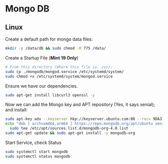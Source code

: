 # Mongo DB

## Linux

Create a default path for mongo data files:
```sh
mkdir -p /data/db && sudo chmod -R 775 /data/
````

Create a Startup File (**Mint 19 Only**)
```sh
# From this directory (Where this file is, run):
sudo cp ./mongodb/mongod.service /etc/systemd/system/ 
sudo chmod +x /etc/systemd/system/mongod.service
```

Ensure we have our dependencies.
```sh
sudo apt-get install libcurl3 openssl -y
```

Now we can add the Mongo key and APT repository (Yes, it says xenial); and install:

```sh
sudo apt-key adv --keyserver hkp://keyserver.ubuntu.com:80 --recv 9DA31620334BD75D9DCB49F368818C72E52529D4
echo "deb [ arch=amd64,arm64 ] https://repo.mongodb.org/apt/ubuntu xenial/mongodb-org/4.0 multiverse" | \
  sudo tee /etc/apt/sources.list.d/mongodb-org-4.0.list
sudo apt-get update && sudo apt-get install -y mongodb-org
```

Start Service, check Status
```sh
sudo systemctl start mongodb
sudo systemctl status mongodb
```
